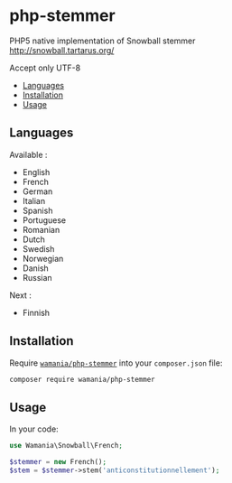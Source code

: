 # php-stemmer

PHP5 native implementation of Snowball stemmer
http://snowball.tartarus.org/

Accept only UTF-8

* [Languages](#languages)
* [Installation](#installation)
* [Usage](#usage)

Languages
------------
Available : 
- English
- French
- German
- Italian
- Spanish
- Portuguese
- Romanian
- Dutch
- Swedish
- Norwegian
- Danish
- Russian

Next : 
 - Finnish 

Installation
------------

Require [`wamania/php-stemmer`](https://packagist.org/packages/wamania/php-stemmer)
into your `composer.json` file:


``` bash
composer require wamania/php-stemmer
```

Usage
-----

In your code:

``` php
use Wamania\Snowball\French;

$stemmer = new French();
$stem = $stemmer->stem('anticonstitutionnellement');
```
